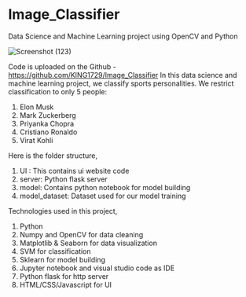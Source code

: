 # Image_Classifier
Data Science and Machine Learning project using OpenCV and Python

![Screenshot (123)](https://user-images.githubusercontent.com/51874859/203472752-aa213071-a806-41fd-8c61-e4062c8ff8cd.png)

Code is uploaded on the Github - https://github.com/KING1729/Image_Classifier 
In this data science and machine learning project, we classify sports personalities. We restrict classification to only 5 people:
  1. Elon Musk
  2. Mark Zuckerberg
  3. Priyanka Chopra
  4. Cristiano Ronaldo
  5. Virat Kohli

Here is the folder structure,
  1. UI : This contains ui website code
  2. server: Python flask server
  3. model: Contains python notebook for model building
  4. model_dataset: Dataset used for our model training
 
Technologies used in this project,
1. Python
2. Numpy and OpenCV for data cleaning
3. Matplotlib & Seaborn for data visualization
4. SVM for classification
5. Sklearn for model building
6. Jupyter notebook and visual studio code as IDE
7. Python flask for http server
8. HTML/CSS/Javascript for UI
